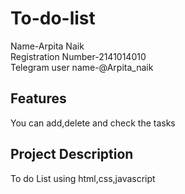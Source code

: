 # To-do-list
Name-Arpita Naik\
Registration Number-2141014010\
Telegram user name-@Arpita_naik
## Features
You can add,delete and check the tasks 
## Project Description
To do List using html,css,javascript

